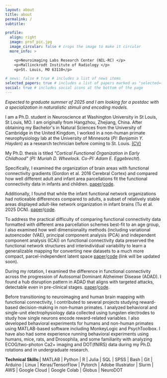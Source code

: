 ```yaml
---
layout: about
title: about
permalink: /
subtitle:

profile:
  align: right
  image: prof_pic.jpg
  image_circular: false # crops the image to make it circular
  more_info: >

    <p>Neuroimaging Labs Research Center (NIL-RC) </p>
    <p>Mallinckrodt Institute of Radiology </p>
    <p>St. Louis, MO 63110</p>

# news: false # true # includes a list of news items
selected_papers: true # includes a list of papers marked as "selected={true}"
social: true # includes social icons at the bottom of the page
---
```

*Expected to graduate summer of 2025 and I am looking for a postdoc with a specialization in naturalistic stimuli and encoding models.*

I am a Ph.D. student in Neuroscience at Washington University in St Louis, St Louis, MO. I am originally from Hangzhou, Zhejiang, China. After obtaining my Bachelor's in Natural Sciences from the University of Cambridge in the United Kingdom, I worked in a non-human primate neurophysiology lab at the University of Minnesota (_PI: Benjamin Y. Hayden_) as a research technician before coming to St. Louis. [(CV)](https://cindyhfls.github.io/cv/)

My Ph.D. thesis is titled _"Cortical Functional Organization in Early Childhood"_ (_PI: Muriah D. Wheelock. Co-PI: Adam E. Eggebrecht_).

Specifically, I examined the organization of brain areas with functional connectivity gradients (Gordon et al. 2016 Cerebral Cortex) and compared how well different adult and infant area parcellations fit the functional connectivity data in infants and children. [paper](https://www.biorxiv.org/content/10.1101/2024.09.09.612056v2)/[code](https://github.com/WheelockLab/Tu-2024-AreaParcellationInfants).

Additionally, I found that while the infant functional network organizations had noticeable differences compared to adults, a subset of relatively stable areas displayed adult-like network organization in infant brains (Tu et al. 2025 DCN). [paper](https://www.sciencedirect.com/science/article/pii/S1878929325000465)/[code](https://github.com/cindyhfls/Tu-2024-GordonSubset-DCN).

To address the practical difficulty of comparing functional connectivity data formatted with different area parcellation schemes best-fit to an age group, I also examined how well dimensionality methods (including variational autoencoder (VAE), principal component analysis (PCA) and independent component analysis (ICA)) on functional connectivity data preserved the functional network structures and interindividual variability to learn a generalizable mapping for converting new datasets to a much more compact, parcel-independent latent space [paper](https://www.biorxiv.org/content/10.1101/2025.01.29.635570v1)/[code](https://github.com/cindyhfls/Tu-2025-VAE_FC_embedding) (link will be updated soon).

During my rotation, I examined the difference in functional connectivity across the progression of Autosomal Dominant Alzheimer Disease (ADAD). I found a hub disruption pattern in ADAD that aligns with targeted attacks, detectable even in pre-clinical stages. [paper](https://direct.mit.edu/netn/article/doi/10.1162/netn_a_00395/121964/Increasing-hub-disruption-parallels-dementia)/[code](https://github.com/WheelockLab/Tu-2024-DIAN-HubDisruption-FC/).

Before transitioning to neuroimaging and human brain mapping with functional connectivity, I contributed to several projects studying reward-based decision-making in non-human primates. I analyzed behavioral and single-unit electrophysiology data collected using tungsten electrodes to study how single neurons encode reward-related variables. I also developed behavioral experiments for humans and non-human primates using MATLAB-based software including MonkeyLogic and PsychToolbox. I have also had some experience running behavioral experiments using humans, mice, rats, and Drosophila, and some familiarity with analyzing ECOG/two-photon Ca2+ imaging and DOT(fNIRS) data during my Ph.D. rotations and in undergraduate research.

**Technical Skills:**| MATLAB | Python | R | Julia | SQL | SPSS | Bash | Git | Arduino | Linux | Keras/TensorFlow | Pytorch | Adobe Illustrator | Slurm | AWS | Google Cloud | Google Colab | Globus | NeuroDOT

<!-- Write your biography here. Tell the world about yourself. Link to your favorite [subreddit](http://reddit.com). You can put a picture in, too. The code is already in, just name your picture `prof_pic.jpg` and put it in the `img/` folder. -->

<!-- Put your address / P.O. box / other info right below your picture. You can also disable any of these elements by editing `profile` property of the YAML header of your `_pages/about.md`. Edit `_bibliography/papers.bib` and Jekyll will render your [publications page](/al-folio/publications/) automatically.

Link to your social media connections, too. This theme is set up to use [Font Awesome icons](https://fontawesome.com/) and [Academicons](https://jpswalsh.github.io/academicons/), like the ones below. Add your Facebook, Twitter, LinkedIn, Google Scholar, or just disable all of them. -->
